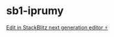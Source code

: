 # sb1-iprumy

[Edit in StackBlitz next generation editor ⚡️](https://stackblitz.com/~/github.com/Washid-Vib/sb1-iprumy)